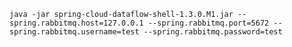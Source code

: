 


    java -jar spring-cloud-dataflow-shell-1.3.0.M1.jar --spring.rabbitmq.host=127.0.0.1 --spring.rabbitmq.port=5672 --spring.rabbitmq.username=test --spring.rabbitmq.password=test

